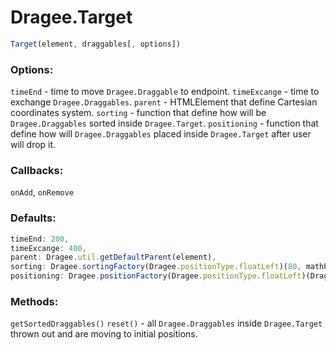 # Dragee.Target

```javascript
Target(element, draggables[, options])
```

### Options:

`timeEnd` - time to move `Dragee.Draggable` to endpoint.
`timeExcange` - time to exchange `Dragee.Draggables`.
`parent` - HTMLElement that define Cartesian coordinates system.
`sorting` - function that define how will be `Dragee.Draggables` sorted inside `Dragee.Target`.
`positioning` - function that define how will `Dragee.Draggables` placed inside `Dragee.Target` after user will drop it.

### Callbacks:

`onAdd`, `onRemove`

### Defaults:

```javascript
timeEnd: 200,
timeExcange: 400,
parent: Dragee.util.getDefaultParent(element),
sorting: Dragee.sortingFactory(Dragee.positionType.floatLeft)(80, mathPoint.getLength({x: 1, y:4, IsTransformationSpace:true})),
positioning: Dragee.positionFactory(Dragee.positionType.floatLeft)(Dragee.util.bind(this.getRectangle, this), {isRemove: true})
```

### Methods:

`getSortedDraggables()`
`reset()` - all `Dragee.Draggables` inside `Dragee.Target` thrown out and are moving to initial positions.
